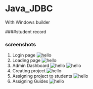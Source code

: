 # Java_JDBC
With Windows builder 

####student record

### screenshots

1. Login page
![hello](/Screenshots/image8.jpeg)
2. Loading page
![hello](/Screenshots/image10.jpeg)
3. Admin Dashboard
![hello](/Screenshots/image12.jpeg)
![hello](/Screenshots/image11.jpeg)
4. Creating project
![hello](/Screenshots/image13.jpeg)
5. Assigning project to students
![hello](/Screenshots/image14.jpeg)
6. Assigning Guides
![hello](/Screenshots/image15.jpeg)
